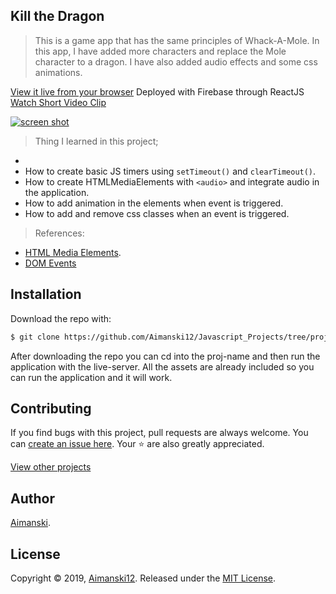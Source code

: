 ## Kill the Dragon

> This is a game app that has the same principles of Whack-A-Mole. In this app, I have added more characters and replace the Mole character to a dragon. I have also added audio effects and some css animations.

[View it live from your browser](https://aimanski-js05-pairgame.firebaseapp.com/) Deployed with Firebase through ReactJS<br>
[Watch Short Video Clip](https://youtu.be/GmZhFm44Nsk) <br>

<div float="left">
  <a href="https://youtu.be/GmZhFm44Nsk">
    <img src="https://user-images.githubusercontent.com/32781697/59968240-12d30700-94fc-11e9-924b-9ca82f89fc2f.gif" alt="screen shot">
  </a>
</div>

> Thing I learned in this project;
  * 
  * How to create basic JS timers using `setTimeout()` and `clearTimeout()`.
  * How to create HTMLMediaElements with `<audio>` and integrate audio in the application. 
  * How to add animation in the elements when event is triggered. 
  * How to add and remove css classes when an event is triggered.

> References:
  * [HTML Media Elements](https://developer.mozilla.org/en-US/docs/Web/API/HTMLMediaElement).
  * [DOM Events](https://developer.mozilla.org/en-US/docs/Web/Events)

## Installation

Download the repo with:

```bash
$ git clone https://github.com/Aimanski12/Javascript_Projects/tree/proj06 proj-name
```

After downloading the repo you can cd into the proj-name and then run the application with the live-server. All the assets are already included so you can run the application and it will work. 

## Contributing

If you find bugs with this project, pull requests are always welcome. You can [create an issue here](https://github.com/Aimanski12/Javascript_Projects/issues/new).
Your :star: are also greatly appreciated.

[View other projects](https://github.com/Aimanski12/Javascript_Projects)

## Author

[Aimanski](https://github.com/Aimanski12).

## License 

Copyright © 2019, [Aimanski12](https://github.com/Aimanski12).
Released under the [MIT License](LICENSE).


